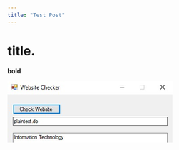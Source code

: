 ```yaml
---
title: "Test Post"
---
```


# title. 

**bold**

![test]( assets/images/c-sharp-categorychecker.png)
